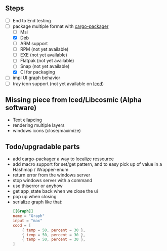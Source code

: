 ## Steps
- [ ] End to End testing
- [ ] package multiple format with [cargo-packager](https://github.com/crabnebula-dev/cargo-packager)
    - [ ] Msi
    - [x] Deb
    - [ ] ARM support
    - [ ] RPM (not yet available)
    - [ ] EXE (not yet available)
    - [ ] Flatpak (not yet available)
    - [ ] Snap (not yet available)
    - [x] CI for packaging
- [ ] impl UI graph behavior
- [ ] tray icon support (not yet available on [Iced](https://whimsical.com/roadmap-iced-7vhq6R35Lp3TmYH4WeYwLM))

## Missing piece from Iced/Libcosmic (Alpha software)
- Text ellapcing
- rendering multiple layers
- windows icons (close/maximize)

## Todo/upgradable parts
- add cargo-packager a way to localize ressource
- add macro support for set/get pattern, and to easy pick up of value in a Hashmap / Wrapper-enum
- return error from the windows server
- stop windows server with a command
- use thiserror or anyhow
- get app_state back when we close the ui
- pop up when closing
- serialize graph like that:
    ```toml
    [[Graph]]
    name = "Graph"
    input = "max"
    cood = [ 
        { temp = 50, percent = 30 },
        { temp = 50, percent = 30 },
        { temp = 50, percent = 30 },
    ]
    ```
